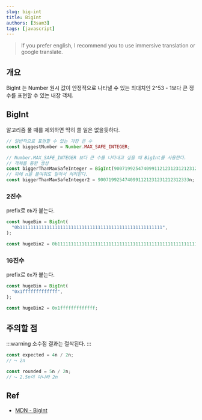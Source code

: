```yaml
---
slug: big-int
title: BigInt
authors: [3sam3]
tags: [javascript]
---
```

> If you prefer english, I recommend you to use immersive translation or google translate.

## 개요
BigInt 는 Number 원시 값이 안정적으로 나타낼 수 있는 최대치인 2^53 - 1보다 큰 정수를 표현할 수 있는 내장 객체.

## BigInt
알고리즘 풀 때를 제외하면 딱히 쓸 일은 없을듯하다.

```ts showLineNumbers
// 일반적으로 표현할 수 있는 가장 큰 수
const biggestNumber = Number.MAX_SAFE_INTEGER;

// Number.MAX_SAFE_INTEGER 보다 큰 수를 나타내고 싶을 때 BigInt를 사용한다.
// 객체를 통한 생성
const biggerThanMaxSafeInteger = BigInt(9007199254740991121231231212312333);
// 뒤에 n을 붙여줘도 알아서 처리된다.
const biggerThanMaxSafeInteger2 = 9007199254740991121231231212312333n;
```

### 2진수
prefix로 `0b`가 붙는다.
```ts showLineNumbers
const hugeBin = BigInt(
  "0b11111111111111111111111111111111111111111111111111111",
);

const hugeBin2 = 0b11111111111111111111111111111111111111111111111111111;
```

### 16진수
prefix로 `0x`가 붙는다.

```ts showLineNumbers
const hugeBin = BigInt(
  "0x1fffffffffffff",
);

const hugeBin2 = 0x1fffffffffffff;
```

## 주의할 점
:::warning
소수점 결과는 절삭된다.
:::


```ts showLineNumbers
const expected = 4n / 2n;
// ↪ 2n

const rounded = 5n / 2n;
// ↪ 2.5n이 아니라 2n
```


## Ref
- [MDN - BigInt](https://developer.mozilla.org/ko/docs/Web/JavaScript/Reference/Global_Objects/BigInt)
